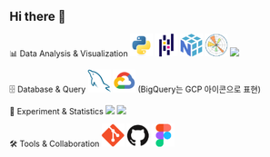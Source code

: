 ## Hi there 👋

<!--
**garimc/garimc** is a ✨ _special_ ✨ repository because its `README.md` (this file) appears on your GitHub profile.

Here are some ideas to get you started:

- 🔭 I’m currently working on ...
- 🌱 I’m currently learning ...
- 👯 I’m looking to collaborate on ...
- 🤔 I’m looking for help with ...
- 💬 Ask me about ...
- 📫 How to reach me: ...
- 😄 Pronouns: ...
- ⚡ Fun fact: ...
-->

📊 Data Analysis & Visualization
<img src="https://raw.githubusercontent.com/devicons/devicon/master/icons/python/python-original.svg" width="40"/>
<img src="https://raw.githubusercontent.com/devicons/devicon/master/icons/pandas/pandas-original.svg" width="40"/>
<img src="https://raw.githubusercontent.com/devicons/devicon/master/icons/numpy/numpy-original.svg" width="40"/>
<img src="https://raw.githubusercontent.com/devicons/devicon/master/icons/matplotlib/matplotlib-original.svg" width="40"/>
<img src="https://raw.githubusercontent.com/devicons/devicon/master/icons/tableau/tableau-original.svg" width="40"/>

🗄️ Database & Query
<img src="https://raw.githubusercontent.com/devicons/devicon/master/icons/mysql/mysql-original.svg" width="40"/>
<img src="https://raw.githubusercontent.com/devicons/devicon/master/icons/googlecloud/googlecloud-original.svg" width="40"/> (BigQuery는 GCP 아이콘으로 표현)

🧪 Experiment & Statistics
<img src="https://img.shields.io/badge/A/B%20Testing-%2300C4CC.svg?style=for-the-badge&logo=airtable&logoColor=white"/>
<img src="https://img.shields.io/badge/Statistics-%234285F4.svg?style=for-the-badge&logo=R&logoColor=white"/>

🛠️ Tools & Collaboration
<img src="https://raw.githubusercontent.com/devicons/devicon/master/icons/git/git-original.svg" width="40"/>
<img src="https://raw.githubusercontent.com/devicons/devicon/master/icons/github/github-original.svg" width="40"/>
<img src="https://raw.githubusercontent.com/devicons/devicon/master/icons/figma/figma-original.svg" width="40"/>
